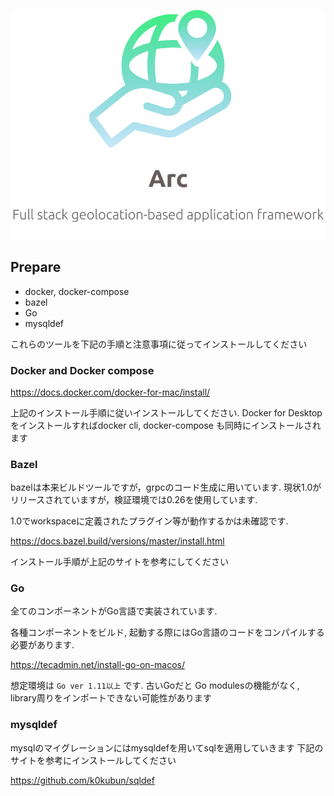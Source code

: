 ![logo](logo/logo.png)

## Prepare

- docker, docker-compose
- bazel
- Go
- mysqldef

これらのツールを下記の手順と注意事項に従ってインストールしてください

### Docker and Docker compose
https://docs.docker.com/docker-for-mac/install/

上記のインストール手順に従いインストールしてください.
Docker for Desktopをインストールすればdocker cli, docker-compose
も同時にインストールされます

### Bazel
bazelは本来ビルドツールですが，grpcのコード生成に用いています.
現状1.0がリリースされていますが，検証環境では0.26を使用しています.

1.0でworkspaceに定義されたプラグイン等が動作するかは未確認です.

https://docs.bazel.build/versions/master/install.html

インストール手順が上記のサイトを参考にしてください

### Go
全てのコンポーネントがGo言語で実装されています.

各種コンポーネントをビルド, 起動する際にはGo言語のコードをコンパイルする必要があります.

https://tecadmin.net/install-go-on-macos/

想定環境は `Go ver 1.11以上` です.
古いGoだと Go modulesの機能がなく, library周りをインポートできない可能性があります

### mysqldef
mysqlのマイグレーションにはmysqldefを用いてsqlを適用していきます
下記のサイトを参考にインストールしてください

https://github.com/k0kubun/sqldef